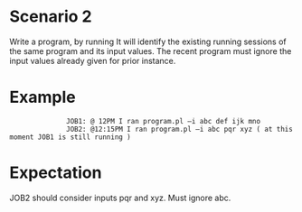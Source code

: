 # Scenario 2

Write a program, by running It will identify the existing running sessions of the same program and
its input values. 
The recent program must ignore the input values already given for prior instance.

# Example
                  JOB1: @ 12PM I ran program.pl –i abc def ijk mno
                  JOB2: @12:15PM I ran program.pl –i abc pqr xyz ( at this moment JOB1 is still running )

# Expectation

JOB2 should consider inputs pqr and xyz. Must ignore abc.

